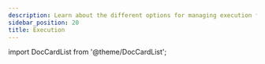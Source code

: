 ```yaml
---
description: Learn about the different options for managing execution for Dagster Deployments.
sidebar_position: 20
title: Execution
---
```


import DocCardList from '@theme/DocCardList';

<DocCardList />
